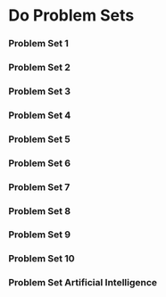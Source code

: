 # Do Problem Sets

### Problem Set 1

### Problem Set 2

### Problem Set 3

### Problem Set 4

### Problem Set 5

### Problem Set 6

### Problem Set 7

### Problem Set 8

### Problem Set 9

### Problem Set 10

### Problem Set Artificial Intelligence
